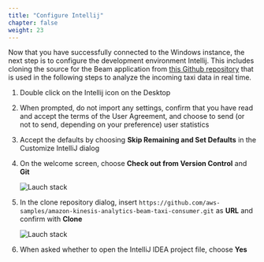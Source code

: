 ```yaml
---
title: "Configure Intellij"
chapter: false
weight: 23
---
```


Now that you have successfully connected to the Windows instance, the next step is to configure the development environment Intellij. This includes cloning the source for the Beam application from [this Github repository](https://github.com/aws-samples/amazon-kinesis-analytics-beam-taxi-consumer) that is used in the following steps to analyze the incoming taxi data in real time.

1. Double click on the Intellij icon on the Desktop

1. When prompted, do not import any settings, confirm that you have read and accept the terms of the User Agreement, and choose to send (or not to send, depending on your preference) user statistics

1. Accept the defaults by choosing **Skip Remaining and Set Defaults** in the Customize IntelliJ dialog

1. On the welcome screen, choose **Check out from Version Control** and **Git**

   ![Lauch stack](/images/beam-on-kda/intellij-1-welcome.png)

1. In the clone repository dialog, insert `https://github.com/aws-samples/amazon-kinesis-analytics-beam-taxi-consumer.git` as **URL** and confirm with **Clone**

   ![Lauch stack](/images/beam-on-kda/intellij-2-clone.png)

1. When asked whether to open the IntelliJ IDEA project file, choose **Yes**
